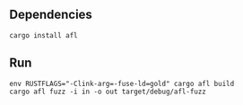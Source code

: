 ## Dependencies

```
cargo install afl
```

## Run

```
env RUSTFLAGS="-Clink-arg=-fuse-ld=gold" cargo afl build
cargo afl fuzz -i in -o out target/debug/afl-fuzz
```

